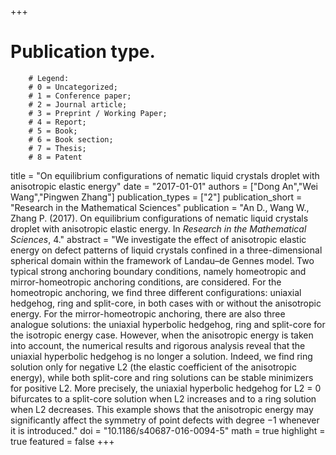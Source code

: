 +++
# Publication type.
        # Legend: 
        # 0 = Uncategorized; 
        # 1 = Conference paper; 
        # 2 = Journal article;
        # 3 = Preprint / Working Paper; 
        # 4 = Report; 
        # 5 = Book; 
        # 6 = Book section;
        # 7 = Thesis; 
        # 8 = Patent
title = "On equilibrium configurations of nematic liquid crystals droplet with anisotropic elastic energy"
date = "2017-01-01"
authors = ["Dong An","Wei Wang","Pingwen Zhang"]
publication_types = ["2"]
publication_short = "Research in the Mathematical Sciences"
publication = "An D., Wang W., Zhang P. (2017). On equilibrium configurations of nematic liquid crystals droplet with anisotropic elastic energy. In _Research in the Mathematical Sciences_, 4."
abstract = "We investigate the effect of anisotropic elastic energy on defect patterns of liquid crystals confined in a three-dimensional spherical domain within the framework of Landau–de Gennes model. Two typical strong anchoring boundary conditions, namely homeotropic and mirror-homeotropic anchoring conditions, are considered. For the homeotropic anchoring, we find three different configurations: uniaxial hedgehog, ring and split-core, in both cases with or without the anisotropic energy. For the mirror-homeotropic anchoring, there are also three analogue solutions: the uniaxial hyperbolic hedgehog, ring and split-core for the isotropic energy case. However, when the anisotropic energy is taken into account, the numerical results and rigorous analysis reveal that the uniaxial hyperbolic hedgehog is no longer a solution. Indeed, we find ring solution only for negative L2 (the elastic coefficient of the anisotropic energy), while both split-core and ring solutions can be stable minimizers for positive L2. More precisely, the uniaxial hyperbolic hedgehog for L2 = 0 bifurcates to a split-core solution when L2 increases and to a ring solution when L2 decreases. This example shows that the anisotropic energy may significantly affect the symmetry of point defects with degree −1 whenever it is introduced."
doi = "10.1186/s40687-016-0094-5"
math = true
highlight = true
featured = false
+++